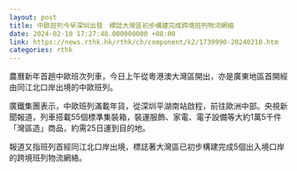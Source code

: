 ```yaml
---
layout: post
title: 中歐班列今早深圳出發　標誌大灣區初步構建完成跨境班列物流網絡
date: 2024-02-10 17:27:48.000000000 +08:00
link: https://news.rthk.hk/rthk/ch/component/k2/1739990-20240210.htm
categories: rthk
---
```


農曆新年首趟中歐班次列車，今日上午從粵港澳大灣區開出，亦是廣東地區首開經由同江北口岸出境的中歐班列。

廣鐵集團表示，中歐班列滿載年貨，從深圳平湖南站啟程，前往歐洲中部。央視新聞報道，列車搭載55個標準集裝箱，裝運服飾、家電、電子設備等大約1萬5千件「灣區造」商品，約需25日運到目的地。

報道又指班列首經同江北口岸出境，標誌著大灣區已初步構建完成5個出入境口岸的跨境班列物流網絡。
